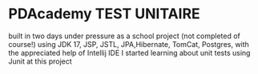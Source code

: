 # PDAcademy TEST UNITAIRE
built in two days under pressure as a school project (not completed of course!) using JDK 17, JSP, JSTL, JPA,Hibernate, TomCat, Postgres, with the appreciated help of Intellij IDE
I started learning about unit tests using Junit at this project

